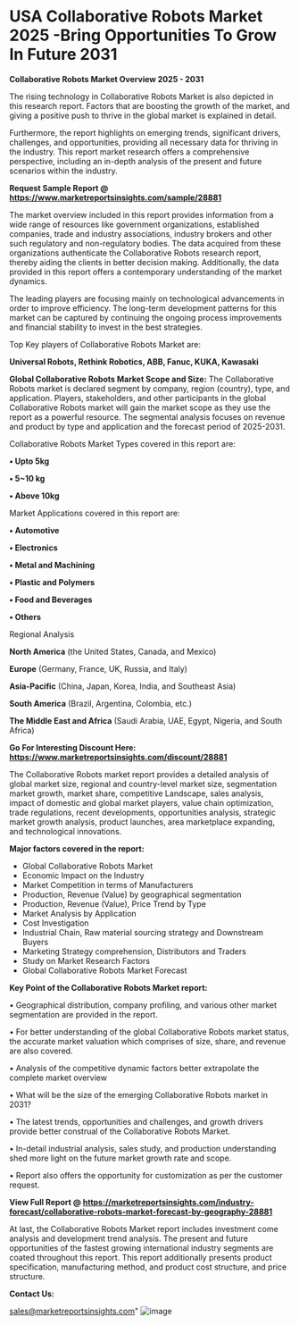 # USA Collaborative Robots Market 2025 -Bring Opportunities To Grow In Future 2031

<Strong> Collaborative Robots Market Overview 2025 - 2031</strong>

The rising technology in Collaborative Robots Market is also depicted in this research report. Factors that are boosting the growth of the market, and giving a positive push to thrive in the global market is explained in detail.

Furthermore, the report highlights on emerging trends, significant drivers, challenges, and opportunities, providing all necessary data for thriving in the industry. This report market research offers a comprehensive perspective, including an in-depth analysis of the present and future scenarios within the industry.

<strong>Request Sample Report @ <a href=https://www.marketreportsinsights.com/sample/28881>https://www.marketreportsinsights.com/sample/28881</a></strong>

The market overview included in this report provides information from a wide range of resources like government organizations, established companies, trade and industry associations, industry brokers and other such regulatory and non-regulatory bodies. The data acquired from these organizations authenticate the Collaborative Robots research report, thereby aiding the clients in better decision making. Additionally, the data provided in this report offers a contemporary understanding of the market dynamics.

The leading players are focusing mainly on technological advancements in order to improve efficiency. The long-term development patterns for this market can be captured by continuing the ongoing process improvements and financial stability to invest in the best strategies.

Top Key players of Collaborative Robots Market are:

<strong>Universal Robots, Rethink Robotics, ABB, Fanuc, KUKA, Kawasaki</strong>

<strong><b>Global Collaborative Robots Market Scope and Size:</b></strong>
The Collaborative Robots market is declared segment by company, region (country), type, and application. Players, stakeholders, and other participants in the global Collaborative Robots market will gain the market scope as they use the report as a powerful resource. The segmental analysis focuses on revenue and product by type and application and the forecast period of 2025-2031.

Collaborative Robots Market Types covered in this report are:

<strong>• Upto 5kg

• 5~10 kg

• Above 10kg</strong>

Market Applications covered in this report are:

<strong>• Automotive

• Electronics

• Metal and Machining

• Plastic and Polymers

• Food and Beverages

• Others</strong> 

Regional Analysis

<strong>North America</strong> (the United States, Canada, and Mexico)

<strong>Europe</strong> (Germany, France, UK, Russia, and Italy)

<strong>Asia-Pacific</strong> (China, Japan, Korea, India, and Southeast Asia)

<strong>South America</strong> (Brazil, Argentina, Colombia, etc.)

<strong>The Middle East and Africa</strong> (Saudi Arabia, UAE, Egypt, Nigeria, and South Africa)

<strong>Go For Interesting Discount Here: <a href=https://www.marketreportsinsights.com/discount/28881>https://www.marketreportsinsights.com/discount/28881</a></strong>

The Collaborative Robots market report provides a detailed analysis of global market size, regional and country-level market size, segmentation market growth, market share, competitive Landscape, sales analysis, impact of domestic and global market players, value chain optimization, trade regulations, recent developments, opportunities analysis, strategic market growth analysis, product launches, area marketplace expanding, and technological innovations.

<strong><b>Major factors covered in the report:</b></strong>
<ul>
  <li>Global Collaborative Robots Market </li>
  <li>Economic Impact on the Industry</li>
  <li>Market Competition in terms of Manufacturers</li>
  <li>Production, Revenue (Value) by geographical segmentation</li>
  <li>Production, Revenue (Value), Price Trend by Type</li>
  <li>Market Analysis by Application</li>
  <li>Cost Investigation</li>
  <li>Industrial Chain, Raw material sourcing strategy and Downstream Buyers</li>
  <li>Marketing Strategy comprehension, Distributors and Traders</li>
  <li>Study on Market Research Factors</li>
  <li>Global Collaborative Robots Market Forecast</li>
</ul>

<strong><b>Key Point of the Collaborative Robots Market report:</b></strong>

• Geographical distribution, company profiling, and various other market segmentation are provided in the report.

• For better understanding of the global Collaborative Robots market status, the accurate market valuation which comprises of size, share, and revenue are also covered.

• Analysis of the competitive dynamic factors better extrapolate the complete market overview

• What will be the size of the emerging Collaborative Robots market in 2031?

• The latest trends, opportunities and challenges, and growth drivers provide better construal of the Collaborative Robots Market.

• In-detail industrial analysis, sales study, and production understanding shed more light on the future market growth rate and scope.

• Report also offers the opportunity for customization as per the customer request.

<strong><b>View Full Report @ <a href=https://marketreportsinsights.com/industry-forecast/collaborative-robots-market-forecast-by-geography-28881>https://marketreportsinsights.com/industry-forecast/collaborative-robots-market-forecast-by-geography-28881</a></b></strong>


At last, the Collaborative Robots Market report includes investment come analysis and development trend analysis. The present and future opportunities of the fastest growing international industry segments are coated throughout this report. This report additionally presents product specification, manufacturing method, and product cost structure, and price structure.

<strong>Contact Us:</strong>

sales@marketreportsinsights.com"
![image](https://github.com/user-attachments/assets/6d27d37f-395e-4b96-8b79-26bc34467e77)
